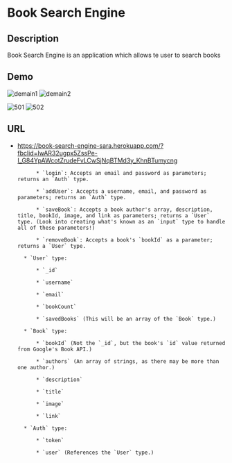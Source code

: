 # Book Search Engine


## Description 
Book Search Engine is an application which allows te user to search books


## Demo 
![demain1](https://user-images.githubusercontent.com/80322588/129079499-3912a842-fe59-4f80-a442-abc4cf0d3b6b.png)
![demain2](https://user-images.githubusercontent.com/80322588/129079507-c0287cde-bf35-49d6-9a5b-ca6fe17ff815.png)

![501](https://user-images.githubusercontent.com/80322588/129079542-e1bfd765-6dea-4d30-98ac-eac9d8cbcce2.png)
![502](https://user-images.githubusercontent.com/80322588/129079550-0aeb13bf-d366-4985-b867-dbebecaea012.png)


## URL
* https://book-search-engine-sara.herokuapp.com/?fbclid=IwAR32ugpx5ZssPe-I_G84YpAWcotZrudeFvLCwSjNqBTMd3y_KhnBTumycng

 



			* `login`: Accepts an email and password as parameters; returns an `Auth` type.

			* `addUser`: Accepts a username, email, and password as parameters; returns an `Auth` type.

			* `saveBook`: Accepts a book author's array, description, title, bookId, image, and link as parameters; returns a `User` type. (Look into creating what's known as an `input` type to handle all of these parameters!)

			* `removeBook`: Accepts a book's `bookId` as a parameter; returns a `User` type.

		* `User` type:

			* `_id`

			* `username`

			* `email`

			* `bookCount`

			* `savedBooks` (This will be an array of the `Book` type.)

		* `Book` type:

			* `bookId` (Not the `_id`, but the book's `id` value returned from Google's Book API.)

			* `authors` (An array of strings, as there may be more than one author.)

			* `description`

			* `title`

			* `image`

			* `link`

		* `Auth` type:

			* `token`

			* `user` (References the `User` type.)

